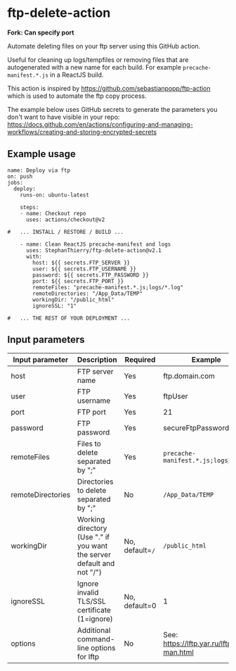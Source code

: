 # ftp-delete-action

**Fork: Can specify port**

Automate deleting files on your ftp server using this GitHub action.

Useful for cleaning up logs/tempfiles or removing files that are autogenerated with a new name for each build. For example `precache-manifest.*.js` in a ReactJS build.  

This action is inspired by https://github.com/sebastianpopp/ftp-action which is used to automate the ftp copy process.  

The example below uses GitHub secrets to generate the parameters you don't want to have visible in your repo: https://docs.github.com/en/actions/configuring-and-managing-workflows/creating-and-storing-encrypted-secrets  

## Example usage

```
name: Deploy via ftp
on: push
jobs:
  deploy:
    runs-on: ubuntu-latest

    steps:
    - name: Checkout repo 
      uses: actions/checkout@v2
      
#   ... INSTALL / RESTORE / BUILD ...  

    - name: Clean ReactJS precache-manifest and logs
      uses: StephanThierry/ftp-delete-action@v2.1
      with:
        host: ${{ secrets.FTP_SERVER }}
        user: ${{ secrets.FTP_USERNAME }}
        password: ${{ secrets.FTP_PASSWORD }}
        port: ${{ secrets.FTP_PORT }}
        remoteFiles: "precache-manifest.*.js;logs/*.log"
        remoteDirectories: "/App_Data/TEMP"
        workingDir: "/public_html"
        ignoreSSL: "1"

#   ... THE REST OF YOUR DEPLOYMENT ...  

```

## Input parameters

Input parameter | Description | Required | Example
--- | --- | --- | ---
host | FTP server name | Yes | ftp.domain.com
user | FTP username | Yes | ftpUser
port | FTP port | Yes | 21
password | FTP password | Yes | secureFtpPassword
remoteFiles | Files to delete separated by ";" | Yes | `precache-manifest.*.js;logs/*.log`
remoteDirectories | Directories to delete separated by ";" | No | `/App_Data/TEMP`
workingDir | Working directory (Use "." if you want the server default and not "/") | No, default=`/` | `/public_html`
ignoreSSL | Ignore invalid TLS/SSL certificate (1=ignore)  | No, default=0 | 1
options | Additional command-line options for lftp | No | See: https://lftp.yar.ru/lftp-man.html  
